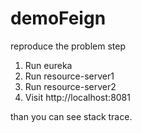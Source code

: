 # demoFeign

reproduce the problem step

1. Run eureka
2. Run resource-server1
3. Run resource-server2
4. Visit http://localhost:8081

than you can see stack trace.
